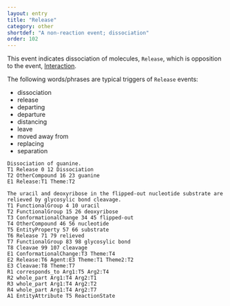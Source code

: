 ```yaml
---
layout: entry
title: "Release"
category: other
shortdef: "A non-reaction event; dissociation"
order: 102
---
```


This event indicates dissociation of molecules, `Release`, which is
opposition to the event, [Interaction]().

The following words/phrases are typical triggers of `Release` events:

- dissociation
- release
- departing
- departure
- distancing
- leave
- moved away from
- replacing
- separation

~~~ ann
Dissociation of guanine.
T1 Release 0 12 Dissociation
T2 OtherCompound 16 23 guanine
E1 Release:T1 Theme:T2
~~~
~~~ ann
The uracil and deoxyribose in the flipped-out nucleotide substrate are relieved by glycosylic bond cleavage.
T1 FunctionalGroup 4 10 uracil
T2 FunctionalGroup 15 26 deoxyribose
T3 ConformationalChange 34 45 flipped-out
T4 OtherCompound 46 56 nucleotide
T5 EntityProperty 57 66 substrate
T6 Release 71 79 relieved
T7 FunctionalGroup 83 98 glycosylic bond
T8 Cleavae 99 107 cleavage
E1 ConformationalChange:T3 Theme:T4
E2 Release:T6 Agent:E3 Theme:T1 Theme2:T2
E3 Cleavae:T8 Theme:T7
R1 corresponds_to Arg1:T5 Arg2:T4
R2 whole_part Arg1:T4 Arg2:T1
R3 whole_part Arg1:T4 Arg2:T2
R4 whole_part Arg1:T4 Arg2:T7
A1 EntityAttribute T5 ReactionState
~~~
